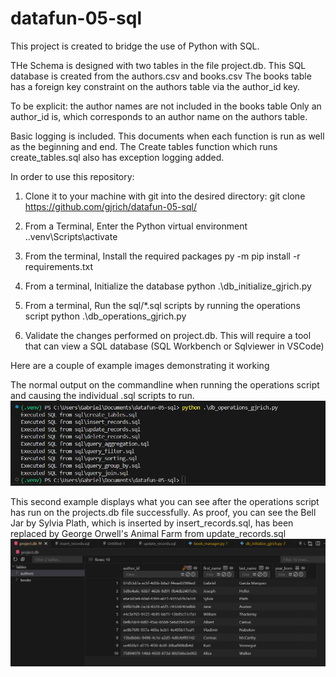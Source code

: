 # datafun-05-sql

This project is created to bridge the use of Python with SQL.


THe Schema is designed with two tables in the file project.db. 
This SQL database is created from the authors.csv and books.csv
The books table has a foreign key constraint on the authors table via the author_id key.

To be explicit: the author names are not included in the books table
Only an author_id is, which corresponds to an author name on the authors table.

Basic logging is included. 
This documents when each function is run as well as the beginning and end.
The Create tables function which runs create_tables.sql also has exception logging added.

In order to use this repository:
1. Clone it to your machine with git into the desired directory:
git clone https://github.com/gjrich/datafun-05-sql/

2. From a Terminal, Enter the Python virtual environment
.\.venv\Scripts\activate

3. From the terminal, Install the required packages
py -m pip install -r requirements.txt

4. From a terminal, Initialize the database
python .\db_initialize_gjrich.py

5. From a terminal, Run the sql/*.sql scripts by running the operations script
python .\db_operations_gjrich.py

6. Validate the changes performed on project.db. This will require a tool that can view a SQL database (SQL Workbench or Sqlviewer in VSCode)

Here are a couple of example images demonstrating it working

The normal output on the commandline when running the operations script and causing the individual .sql scripts to run.
![Example 1](example1.png)

This second example displays what you can see after the operations script has run on the projects.db file successfully. As proof, you can see the Bell Jar by Sylvia Plath, which is inserted by insert_records.sql, has been replaced by George Orwell's Animal Farm from update_records.sql
![Example 2](example2.png)